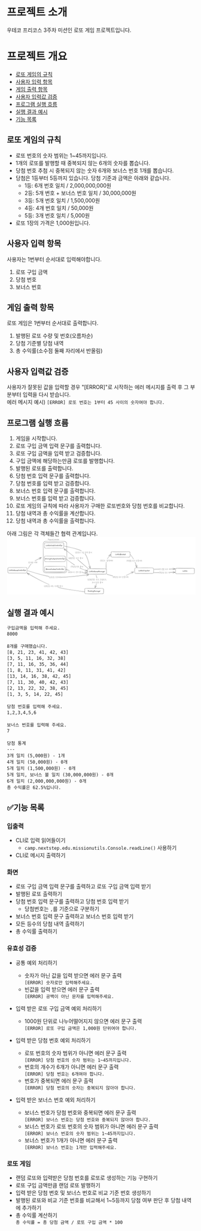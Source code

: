 # 프로젝트 소개

우테코 프리코스 3주차 미션인 로또 게임 프로젝트입니다.


# 프로젝트 개요

- [로또 게임의 규칙](#로또-게임의-규칙)
- [사용자 입력 항목](#사용자-입력-항목)
- [게임 출력 항목](#게임-출력-항목)
- [사용자 입력값 검증](#사용자-입력값-검증)
- [프로그램 실행 흐름](#프로그램-실행-흐름)
- [실행 결과 예시](#실행-결과-예시)
- [기능 목록](#기능-목록)

## 로또 게임의 규칙

- 로또 번호의 숫자 범위는 1~45까지입니다.
- 1개의 로또를 발행할 때 중복되지 않는 6개의 숫자를 뽑습니다.
- 당첨 번호 추첨 시 중복되지 않는 숫자 6개와 보너스 번호 1개를 뽑습니다.
- 당첨은 1등부터 5등까지 있습니다. 당첨 기준과 금액은 아래와 같습니다.
    - 1등: 6개 번호 일치 / 2,000,000,000원
    - 2등: 5개 번호 + 보너스 번호 일치 / 30,000,000원
    - 3등: 5개 번호 일치 / 1,500,000원
    - 4등: 4개 번호 일치 / 50,000원
    - 5등: 3개 번호 일치 / 5,000원
- 로또 1장의 가격은 1,000원입니다.

## 사용자 입력 항목

사용자는 1번부터 순서대로 입력해야합니다.
1. 로또 구입 금액 
2. 당첨 번호
3. 보너스 번호

## 게임 출력 항목

로또 게임은 1번부터 순서대로 출력합니다.
1. 발행된 로또 수량 및 번호(오름차순)
2. 당첨 기준별 당첨 내역
3. 총 수익률(소수점 둘째 자리에서 반올림)

## 사용자 입력값 검증

사용자가 잘못된 값을 입력할 경우 "[ERROR]"로 시작하는 에러 메시지를 출력 후 그 부분부터 입력을 다시 받습니다.<br>
에러 메시지 예시) `[ERROR] 로또 번호는 1부터 45 사이의 숫자여야 합니다.`

## 프로그램 실행 흐름

1. 게임을 시작합니다.
2. 로또 구입 금액 입력 문구를 출력합니다.
3. 로또 구입 금액을 입력 받고 검증합니다.
4. 구입 금액에 해당하는만큼 로또를 발행합니다.
5. 발행된 로또를 출력합니다.
6. 당첨 번호 입력 문구를 출력합니다.
7. 당첨 번호를 입력 받고 검증합니다.
8. 보너스 번호 입력 문구를 출력합니다.
9. 보너스 번호를 입력 받고 검증합니다.
10. 로또 게임의 규칙에 따라 사용자가 구매한 로또번호와 당첨 번호를 비교합니다. 
11. 당첨 내역과 총 수익률을 계산합니다.
12. 당첨 내역과 총 수익률을 출력합니다.

아래 그림은 각 객체들간 협력 관계입니다.
![program flow](./lottoGameProcess.excalidraw.png)

## 실행 결과 예시

```
구입금액을 입력해 주세요.
8000

8개를 구매했습니다.
[8, 21, 23, 41, 42, 43] 
[3, 5, 11, 16, 32, 38] 
[7, 11, 16, 35, 36, 44] 
[1, 8, 11, 31, 41, 42] 
[13, 14, 16, 38, 42, 45] 
[7, 11, 30, 40, 42, 43] 
[2, 13, 22, 32, 38, 45] 
[1, 3, 5, 14, 22, 45]

당첨 번호를 입력해 주세요.
1,2,3,4,5,6

보너스 번호를 입력해 주세요.
7

당첨 통계
---
3개 일치 (5,000원) - 1개
4개 일치 (50,000원) - 0개
5개 일치 (1,500,000원) - 0개
5개 일치, 보너스 볼 일치 (30,000,000원) - 0개
6개 일치 (2,000,000,000원) - 0개
총 수익률은 62.5%입니다.
```

## ✅기능 목록

### 입출력

- CLI로 입력 읽어들이기
  - `camp.nextstep.edu.missionutils.Console.readLine()` 사용하기
- CLI로 메시지 출력하기

### 화면

- 로또 구입 금액 입력 문구를 출력하고 로또 구입 금액 입력 받기
- 발행된 로또 출력하기
- 당첨 번호 입력 문구를 출력하고 당첨 번호 입력 받기
  - 당첨번호는 `,`를 기준으로 구분하기
- 보너스 번호 입력 문구 출력하고 보너스 번호 입력 받기
- 모든 등수의 당첨 내역 출력하기
- 총 수익률 출력하기

### 유효성 검증

- 공통 예외 처리하기
  - 숫자가 아닌 값을 입력 받으면 에러 문구 출력<br>
    `[ERROR] 숫자로만 입력해주세요.`
  - 빈값을 입력 받으면 에러 문구 출력<br>
    `[ERROR] 공백이 아닌 문자를 입력해주세요.`

- 입력 받은 로또 구입 금액 예외 처리하기
  - 1000원 단위로 나누어떨어지지 않으면 에러 문구 출력<br>
    `[ERROR] 로또 구입 금액은 1,000원 단위여야 합니다.`

- 입력 받은 당첨 번호 예외 처리하기
  - 로또 번호의 숫자 범위가 아니면 에러 문구 출력<br>
    `[ERROR] 당첨 번호의 숫자 범위는 1~45까지입니다.`
  - 번호의 개수가 6개가 아니면 에러 문구 출력<br>
    `[ERROR] 당첨 번호는 6개여야 합니다.`
  - 번호가 중복되면 에러 문구 출력<br>
    `[ERROR] 당첨 번호의 숫자는 중복되지 않아야 합니다.`

- 입력 받은 보너스 번호 예외 처리하기
  - 보너스 번호가 당첨 번호와 중복되면 에러 문구 출력<br>
    `[ERROR] 보너스 번호는 당첨 번호와 중복되지 않아야 합니다.`
  - 보너스 번호가 로또 번호의 숫자 범위가 아니면 에러 문구 출력<br>
    `[ERROR] 보너스 번호의 숫자 범위는 1~45까지입니다.`
  - 보너스 번호가 1개가 아니면 에러 문구 출력<br>
    `[ERROR] 보너스 번호는 1개만 입력해주세요.`

### 로또 게임

- 랜덤 로또와 입력받은 당첨 번호를 로또로 생성하는 기능 구현하기
- 로또 구입 금액만큼 랜덤 로또 발행하기
- 입력 받은 당첨 번호 및 보너스 번호로 비교 기준 번호 생성하기
- 발행된 로또와 비교 기준 번호를 비교해서 1~5등까지 당첨 여부 판단 후 당첨 내역에 추가하기
- 총 수익률 계산하기<br>
  `총 수익률 = 총 당첨 금액 / 로또 구입 금액 * 100`
